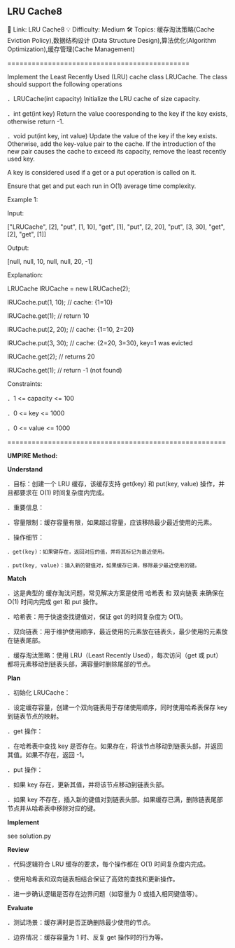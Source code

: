 **LRU Cache8**
-
🔗 Link: LRU Cache8
💡 Difficulty: Medium
🛠️ Topics: 缓存淘汰策略(Cache Eviction Policy),数据结构设计 (Data Structure Design),算法优化(Algorithm Optimization),缓存管理(Cache Management)

=============================================

Implement the Least Recently Used (LRU) cache class LRUCache. The class should support the following operations

．LRUCache(int capacity) Initialize the LRU cache of size capacity.

．int get(int key) Return the value cooresponding to the key if the key exists, otherwise return -1.

．void put(int key, int value) Update the value of the key if the key exists. Otherwise, add the key-value pair to the cache. If the introduction of the new pair causes the cache to exceed its capacity, remove the least recently used key.

A key is considered used if a get or a put operation is called on it.

Ensure that get and put each run in O(1) average time complexity.

Example 1:

Input:

["LRUCache", [2], "put", [1, 10],  "get", [1], "put", [2, 20], "put", [3, 30], "get", [2], "get", [1]]

Output:

[null, null, 10, null, null, 20, -1]

Explanation:

LRUCache lRUCache = new LRUCache(2);

lRUCache.put(1, 10);  // cache: {1=10}

lRUCache.get(1);      // return 10

lRUCache.put(2, 20);  // cache: {1=10, 2=20}

lRUCache.put(3, 30);  // cache: {2=20, 3=30}, key=1 was evicted

lRUCache.get(2);      // returns 20 

lRUCache.get(1);      // return -1 (not found)

Constraints:

．1 <= capacity <= 100

．0 <= key <= 1000

．0 <= value <= 1000

======================================================

**UMPIRE Method:**

**Understand**

．目标：创建一个 LRU 缓存，该缓存支持 get(key) 和 put(key, value) 操作，并且都要求在 O(1) 时间复杂度内完成。

．重要信息：

  ．容量限制：缓存容量有限，如果超过容量，应该移除最少最近使用的元素。
  
  ．操作细节：
  
    ．get(key)：如果键存在，返回对应的值，并将其标记为最近使用。
    
    ．put(key, value)：插入新的键值对，如果缓存已满，移除最少最近使用的键。

**Match**

．这是典型的 缓存淘汰问题，常见解决方案是使用 哈希表 和 双向链表 来确保在 O(1) 时间内完成 get 和 put 操作。

．哈希表：用于快速查找键值对，保证 get 的时间复杂度为 O(1)。

．双向链表：用于维护使用顺序，最近使用的元素放在链表头，最少使用的元素放在链表尾部。

．缓存淘汰策略：使用 LRU（Least Recently Used），每次访问（get 或 put）都将元素移动到链表头部，满容量时删除尾部的节点。

**Plan**

．初始化 LRUCache：

  ．设定缓存容量，创建一个双向链表用于存储使用顺序，同时使用哈希表保存 key 到链表节点的映射。

．get 操作：

  ．在哈希表中查找 key 是否存在。如果存在，将该节点移动到链表头部，并返回其值。如果不存在，返回 -1。

．put 操作：

  ．如果 key 存在，更新其值，并将该节点移动到链表头部。
  
  ．如果 key 不存在，插入新的键值对到链表头部。如果缓存已满，删除链表尾部节点并从哈希表中移除对应的键。

**Implement**

see solution.py

**Review**

．代码逻辑符合 LRU 缓存的要求，每个操作都在 O(1) 时间复杂度内完成。

．使用哈希表和双向链表相结合保证了高效的查找和更新操作。

．进一步确认逻辑是否存在边界问题（如容量为 0 或插入相同键值等）。

**Evaluate**

．测试场景：缓存满时是否正确删除最少使用的节点。

．边界情况：缓存容量为 1 时、反复 get 操作时的行为等。

